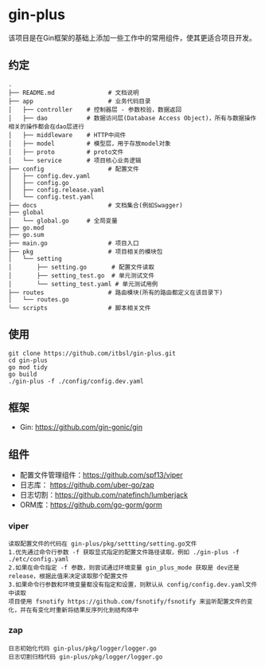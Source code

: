 # gin-plus

该项目是在Gin框架的基础上添加一些工作中的常用组件，使其更适合项目开发。

## 约定

```shell
.
├── README.md               # 文档说明
├── app                     # 业务代码目录
│   ├── controller    # 控制器层 - 参数校验，数据返回
│   ├── dao           # 数据访问层(Database Access Object)，所有与数据操作相关的操作都会在dao层进行
│   ├── middleware    # HTTP中间件 
│   ├── model         # 模型层，用于存放model对象
│   ├── proto         # proto文件
│   └── service       # 项目核心业务逻辑
├── config                  # 配置文件
│   ├── config.dev.yaml
│   ├── config.go
│   ├── config.release.yaml
│   └── config.test.yaml
├── docs                    # 文档集合(例如Swagger) 
├── global
│   └── global.go     # 全局变量             
├── go.mod       
├── go.sum
├── main.go                 # 项目入口
├── pkg                     # 项目相关的模块包
│   └── setting
│       ├── setting.go       # 配置文件读取
│       ├── setting_test.go  # 单元测试文件
│       └── setting_test.yaml # 单元测试用例
├── routes                  # 路由模块(所有的路由都定义在该目录下)
│   └── routes.go
└── scripts                 # 脚本相关文件
```

## 使用
```shell
git clone https://github.com/itbsl/gin-plus.git
cd gin-plus
go mod tidy
go build
./gin-plus -f ./config/config.dev.yaml
```
## 框架

- Gin: https://github.com/gin-gonic/gin

## 组件

- 配置文件管理组件：https://github.com/spf13/viper <br>
- 日志库： https://github.com/uber-go/zap
- 日志切割：https://github.com/natefinch/lumberjack
- ORM库：https://github.com/go-gorm/gorm

### viper

```shell
读取配置文件的代码在 gin-plus/pkg/settting/setting.go文件
1.优先通过命令行参数 -f 获取显式指定的配置文件路径读取，例如 ./gin-plus -f ./etc/config.yaml
2.如果在命令指定 -f 参数，则尝试通过环境变量 gin_plus_mode 获取是 dev还是release，根据此值来决定读取那个配置文件
3.如果命令行参数和环境变量都没有指定和设置，则默认从 config/config.dev.yaml文件中读取
项目使用 fsnotify https://github.com/fsnotify/fsnotify 来监听配置文件的变化，并在有变化时重新将结果反序列化到结构体中
```

### zap

```shell
日志初始化代码 gin-plus/pkg/logger/logger.go
日志切割归档代码 gin-plus/pkg/logger/logger.go
```